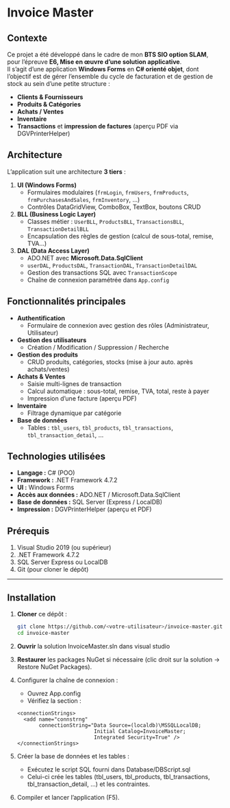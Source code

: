 # Invoice Master

## Contexte

Ce projet a été développé dans le cadre de mon **BTS SIO option SLAM**, pour l’épreuve **E6, Mise en œuvre d’une solution applicative**.  
Il s’agit d’une application **Windows Forms** en **C# orienté objet**, dont l’objectif est de gérer l’ensemble du cycle de facturation et de gestion de stock au sein d’une petite structure :

- **Clients & Fournisseurs**  
- **Produits & Catégories**  
- **Achats / Ventes**  
- **Inventaire**  
- **Transactions** et **impression de factures** (aperçu PDF via DGVPrinterHelper)

## Architecture

L’application suit une architecture **3 tiers** :

1. **UI (Windows Forms)**  
   - Formulaires modulaires (`frmLogin`, `frmUsers`, `frmProducts`, `frmPurchasesAndSales`, `frmInventory`, …)  
   - Contrôles DataGridView, ComboBox, TextBox, boutons CRUD  
2. **BLL (Business Logic Layer)**  
   - Classes métier : `UserBLL`, `ProductsBLL`, `TransactionsBLL`, `TransactionDetailBLL`  
   - Encapsulation des règles de gestion (calcul de sous-total, remise, TVA…)  
3. **DAL (Data Access Layer)**  
   - ADO.NET avec **Microsoft.Data.SqlClient**  
   - `userDAL`, `ProductsDAL`, `TransactionDAL`, `TransactionDetailDAL`  
   - Gestion des transactions SQL avec `TransactionScope`  
   - Chaîne de connexion paramétrée dans `App.config`

## Fonctionnalités principales

- **Authentification**  
  - Formulaire de connexion avec gestion des rôles (Administrateur, Utilisateur)
- **Gestion des utilisateurs**  
  - Création / Modification / Suppression / Recherche
- **Gestion des produits**  
  - CRUD produits, catégories, stocks (mise à jour auto. après achats/ventes)
- **Achats & Ventes**  
  - Saisie multi-lignes de transaction  
  - Calcul automatique : sous-total, remise, TVA, total, reste à payer  
  - Impression d’une facture (aperçu PDF)
- **Inventaire**  
  - Filtrage dynamique par catégorie
- **Base de données**  
  - Tables : `tbl_users`, `tbl_products`, `tbl_transactions`, `tbl_transaction_detail`, …

## Technologies utilisées

- **Langage :** C# (POO)  
- **Framework :** .NET Framework 4.7.2  
- **UI :** Windows Forms  
- **Accès aux données :** ADO.NET / Microsoft.Data.SqlClient  
- **Base de données :** SQL Server (Express / LocalDB)  
- **Impression :** DGVPrinterHelper (aperçu et PDF)

## Prérequis

1. Visual Studio 2019 (ou supérieur)  
2. .NET Framework 4.7.2  
3. SQL Server Express ou LocalDB  
4. Git (pour cloner le dépôt)

---

## Installation

1. **Cloner** ce dépôt :  
   ```bash
   git clone https://github.com/<votre-utilisateur>/invoice-master.git
   cd invoice-master
   ```
2. **Ouvrir** la solution InvoiceMaster.sln dans visual studio
   
3. **Restaurer** les packages NuGet si nécessaire (clic droit sur la solution → Restore NuGet Packages).
  
4. Configurer la chaîne de connexion :

   - Ouvrez App.config
   - Vérifiez la section <connectionStrings> :
   ```
   <connectionStrings>
     <add name="connstrng"
          connectionString="Data Source=(localdb)\MSSQLLocalDB;
                            Initial Catalog=InvoiceMaster;
                            Integrated Security=True" />
   </connectionStrings>
   ```

5. Créer la base de données et les tables :
     - Exécutez le script SQL fourni dans Database/DBScript.sql
     - Celui-ci crée les tables (tbl_users, tbl_products, tbl_transactions, tbl_transaction_detail, …) et les contraintes.

6. Compiler et lancer l’application (F5).


